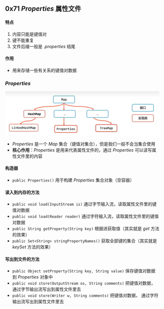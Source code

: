 ## 0x71 $Properties$ 属性文件

#### 特点

1. 内容只能是键值对
2. 键不能重复
3. 文件后缀一般是 $.properties$ 结尾

#### 作用

- 用来存储一些有关系的键值对数据

### $Properties$

![](../assets/0x71%20Properties.png)

- $Properties$ 是一个 $Map$ 集合（键值对集合），但是我们一般不会当集合使用
- **核心作用**：$Properties$ 是用来代表属性文件的，通过 $Properties$ 可以读写属性文件里的内容

#### 构造器

- `public Properties()` 用于构建 $Properties$ 集合对象（空容器）

#### 读入到内存的方法

- `public void load(InputStream is)` 通过字节输入流，读取属性文件里的键值对数据
- `public void load(Reader reader)` 通过字符输入流，读取属性文件里的键值对数据
- `public String getProperty(String key)` 根据进获取值（其实就是 $get$ 方法的效果）
- `public Set<String> stringPropertyNames()` 获取全部键的集合（其实就是 $keySet$ 方法的效果）

#### 写出到文件的方法

- `public Object setProperty(String key, String value)` 保存键值对数据到 $Properties$ 对象中
- `public void store(OutputStream os, String comments)` 把键值对数据，通过字节输出流写出到属性文件里去
- `public void store(Writer w, String comments)` 把键值对数据， 通过字符输出流写出到属性文件里去